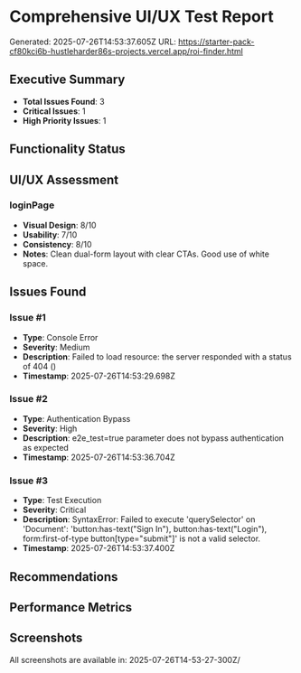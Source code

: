 # Comprehensive UI/UX Test Report
Generated: 2025-07-26T14:53:37.605Z
URL: https://starter-pack-cf80kci6b-hustleharder86s-projects.vercel.app/roi-finder.html

## Executive Summary
- **Total Issues Found**: 3
- **Critical Issues**: 1
- **High Priority Issues**: 1

## Functionality Status

## UI/UX Assessment

### loginPage
- **Visual Design**: 8/10
- **Usability**: 7/10
- **Consistency**: 8/10
- **Notes**: Clean dual-form layout with clear CTAs. Good use of white space.

## Issues Found

### Issue #1
- **Type**: Console Error
- **Severity**: Medium
- **Description**: Failed to load resource: the server responded with a status of 404 ()
- **Timestamp**: 2025-07-26T14:53:29.698Z

### Issue #2
- **Type**: Authentication Bypass
- **Severity**: High
- **Description**: e2e_test=true parameter does not bypass authentication as expected
- **Timestamp**: 2025-07-26T14:53:36.704Z

### Issue #3
- **Type**: Test Execution
- **Severity**: Critical
- **Description**: SyntaxError: Failed to execute 'querySelector' on 'Document': 'button:has-text("Sign In"), button:has-text("Login"), form:first-of-type button[type="submit"]' is not a valid selector.
- **Timestamp**: 2025-07-26T14:53:37.400Z

## Recommendations

## Performance Metrics

## Screenshots
All screenshots are available in: 2025-07-26T14-53-27-300Z/
